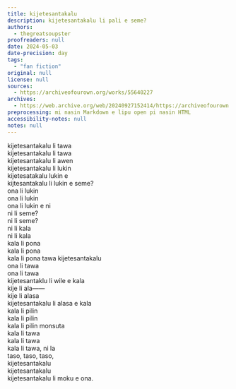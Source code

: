```yaml
---
title: kijetesantakalu
description: kijetesantakalu li pali e seme?
authors:
  - thegreatsoupster
proofreaders: null
date: 2024-05-03
date-precision: day
tags:
  - "fan fiction"
original: null
license: null
sources:
  - https://archiveofourown.org/works/55640227
archives:
  - https://web.archive.org/web/20240927152414/https://archiveofourown.org/works/55640227
preprocessing: mi nasin Markdown e lipu open pi nasin HTML
accessibility-notes: null
notes: null
---
```


kijetesantakalu li tawa  
kijetesantakalu li tawa  
kijetesantakalu li awen  
kijetesantakalu li lukin  
kijetesatakalu lukin e  
kijtesantakalu li lukin e seme?  
ona li lukin  
ona li lukin  
ona li lukin e ni  
ni li seme?  
ni li seme?  
ni li kala  
ni li kala  
kala li pona  
kala li pona  
kala li pona tawa kijetesantakalu  
ona li tawa  
ona li tawa  
kijetesantaklu li wile e kala  
kije li ala——  
kije li alasa  
kijetesantakalu li alasa e kala  
kala li pilin  
kala li pilin  
kala li pilin monsuta  
kala li tawa  
kala li tawa  
kala li tawa, ni la  
taso, taso, taso,  
kijetesantakalu  
kijetesantakalu  
kijetesantakalu li moku e ona.
